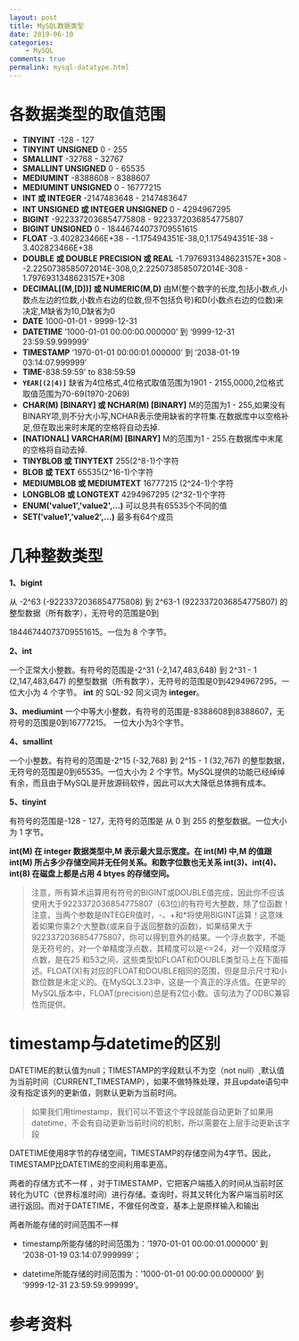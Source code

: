 ```yaml
---
layout: post
title: MySQL数据类型
date: 2019-06-10
categories:
    - MySQL
comments: true
permalink: mysql-datatype.html
---
```


# 各数据类型的取值范围 

- **TINYINT** -128 - 127 
- **TINYINT UNSIGNED** 0 - 255 
- **SMALLINT** -32768 - 32767 
- **SMALLINT UNSIGNED** 0 - 65535 
- **MEDIUMINT** -8388608 - 8388607 
- **MEDIUMINT UNSIGNED** 0 - 16777215 
- **INT 或 INTEGER** -2147483648 - 2147483647 
- **INT UNSIGNED 或 INTEGER UNSIGNED** 0 - 4294967295 
- **BIGINT** -9223372036854775808 - 9223372036854775807 
- **BIGINT UNSIGNED** 0 - 18446744073709551615 
- **FLOAT** -3.402823466E+38 - -1.175494351E-38,0,1.175494351E-38 - 3.402823466E+38 
- **DOUBLE 或 DOUBLE PRECISION 或 REAL** -1.7976931348623157E+308 - -2.2250738585072014E-308,0,2.2250738585072014E-308 - 1.7976931348623157E+308 
- **DECIMAL[(M,[D])] 或 NUMERIC(M,D)** 由M(整个数字的长度,包括小数点,小数点左边的位数,小数点右边的位数,但不包括负号)和D(小数点右边的位数)来决定,M缺省为10,D缺省为0 
- **DATE** 1000-01-01 - 9999-12-31 
- **DATETIME** ’1000-01-01 00:00:00.000000’ 到 ‘9999-12-31 23:59:59.999999’
- **TIMESTAMP** ’1970-01-01 00:00:01.000000’ 到 ‘2038-01-19 03:14:07.999999’
- **TIME**-838:59:59' to 838:59:59 
- **`YEAR[(2|4)]`** 缺省为4位格式,4位格式取值范围为1901 - 2155,0000,2位格式取值范围为70-69(1970-2069) 
- **CHAR(M) [BINARY] 或 NCHAR(M) [BINARY]** M的范围为1 - 255,如果没有BINARY项,则不分大小写,NCHAR表示使用缺省的字符集.在数据库中以空格补足,但在取出来时末尾的空格将自动去掉. 
- **[NATIONAL] VARCHAR(M) [BINARY]** M的范围为1 - 255.在数据库中末尾的空格将自动去掉. 
- **TINYBLOB 或 TINYTEXT** 255(2^8-1)个字符 
- **BLOB 或 TEXT** 65535(2^16-1)个字符 
- **MEDIUMBLOB 或 MEDIUMTEXT** 16777215 (2^24-1)个字符 
- **LONGBLOB 或 LONGTEXT** 4294967295 (2^32-1)个字符 
- **ENUM('value1','value2',...)** 可以总共有65535个不同的值 
- **SET('value1','value2',...)** 最多有64个成员 

# 几种整数类型

**1、bigint**

从 -2^63 (-9223372036854775808) 到 2^63-1 (9223372036854775807) 的整型数据（所有数字），无符号的范围是0到

18446744073709551615。一位为 8 个字节。

**2、int**

一个正常大小整数。有符号的范围是-2^31 (-2,147,483,648) 到 2^31 - 1 (2,147,483,647) 的整型数据（所有数字），无符号的范围是0到4294967295。一位大小为 4 个字节。
**int** 的 SQL-92 同义词为 **integer**。

**3、mediumint**
一个中等大小整数，有符号的范围是-8388608到8388607，无符号的范围是0到16777215。 一位大小为3个字节。

**4、smallint**

一个小整数。有符号的范围是-2^15 (-32,768) 到 2^15 - 1 (32,767)  的整型数据，无符号的范围是0到65535。一位大小为 2  个字节。MySQL提供的功能已经绰绰有余，而且由于MySQL是开放源码软件，因此可以大大降低总体拥有成本。

**5、tinyint**

有符号的范围是-128 - 127，无符号的范围是 从 0 到 255 的整型数据。一位大小为 1 字节。

**int(M) 在 integer 数据类型中,M 表示最大显示宽度。在 int(M) 中,M 的值跟 int(M) 所占多少存储空间并无任何关系。和数字位数也无关系 int(3)、int(4)、int(8) 在磁盘上都是占用 4 btyes 的存储空间。**

>  注意，所有算术运算用有符号的BIGINT或DOUBLE值完成，因此你不应该使用大于9223372036854775807（63位)的有符号大整数，除了位函数！注意，当两个参数是INTEGER值时，-、+和*将使用BIGINT运算！这意味着如果你乘2个大整数(或来自于返回整数的函数)，如果结果大于9223372036854775807，你可以得到意外的结果。一个浮点数字，不能是无符号的，对一个单精度浮点数，其精度可以是<=24，对一个双精度浮点数，是在25   和53之间，这些类型如FLOAT和DOUBLE类型马上在下面描述。FLOAT(X)有对应的FLOAT和DOUBLE相同的范围，但是显示尺寸和小数位数是未定义的。在MySQL3.23中，这是一个真正的浮点值。在更早的MySQL版本中，FLOAT(precision)总是有2位小数。该句法为了ODBC兼容性而提供。



# timestamp与datetime的区别

DATETIME的默认值为null；TIMESTAMP的字段默认不为空（not null）,默认值为当前时间（CURRENT_TIMESTAMP），如果不做特殊处理，并且update语句中没有指定该列的更新值，则默认更新为当前时间。

>  如果我们用timestamp，我们可以不管这个字段就能自动更新了如果用datetime，不会有自动更新当前时间的机制，所以需要在上层手动更新该字段

DATETIME使用8字节的存储空间，TIMESTAMP的存储空间为4字节。因此，TIMESTAMP比DATETIME的空间利用率更高。

两者的存储方式不一样 ，对于TIMESTAMP，它把客户端插入的时间从当前时区转化为UTC（世界标准时间）进行存储。查询时，将其又转化为客户端当前时区进行返回。而对于DATETIME，不做任何改变，基本上是原样输入和输出

两者所能存储的时间范围不一样 

- timestamp所能存储的时间范围为：’1970-01-01 00:00:01.000000’ 到 ‘2038-01-19 03:14:07.999999’；

- datetime所能存储的时间范围为：’1000-01-01 00:00:00.000000’ 到 ‘9999-12-31 23:59:59.999999’。


# 参考资料

